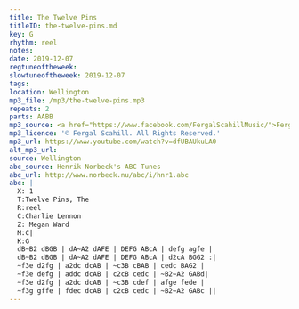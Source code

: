```yaml
---
title: The Twelve Pins
titleID: the-twelve-pins.md
key: G
rhythm: reel
notes:
date: 2019-12-07
regtuneoftheweek:
slowtuneoftheweek: 2019-12-07
tags:
location: Wellington
mp3_file: /mp3/the-twelve-pins.mp3
repeats: 2
parts: AABB
mp3_source: <a href="https://www.facebook.com/FergalScahillMusic/">Fergal Scahill</a>
mp3_licence: '© Fergal Scahill. All Rights Reserved.'
mp3_url: https://www.youtube.com/watch?v=dfUBAUkuLA0
alt_mp3_url:
source: Wellington
abc_source: Henrik Norbeck's ABC Tunes
abc_url: http://www.norbeck.nu/abc/i/hnr1.abc
abc: |
  X: 1
  T:Twelve Pins, The
  R:reel
  C:Charlie Lennon
  Z: Megan Ward
  M:C|
  K:G
  dB~B2 dBGB | dA~A2 dAFE | DEFG ABcA | defg agfe |
  dB~B2 dBGB | dA~A2 dAFE | DEFG ABcA | d2cA BGG2 :|
  ~f3e d2fg | a2dc dcAB | ~c3B cBAB | cedc BAG2 |
  ~f3e defg | addc dcAB | c2cB cedc | ~B2~A2 GABd|
  ~f3e d2fg | a2dc dcAB | ~c3B cdef | afge fede |
  ~f3g gffe | fdec dcAB | c2cB cedc | ~B2~A2 GABc ||
---
```

